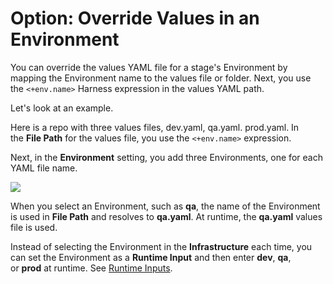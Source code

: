 # Option: Override Values in an Environment

You can override the values YAML file for a stage's Environment by mapping the Environment name to the values file or folder. Next, you use the `<+env.name>` Harness expression in the values YAML path.

Let's look at an example.

Here is a repo with three values files, dev.yaml, qa.yaml. prod.yaml. In the **File Path** for the values file, you use the `<+env.name>` expression. 

Next, in the **Environment** setting, you add three Environments, one for each YAML file name.

![](./static/add-and-override-values-yaml-files-36.png)

When you select an Environment, such as **qa**, the name of the Environment is used in **File Path** and resolves to **qa.yaml**. At runtime, the **qa.yaml** values file is used.

Instead of selecting the Environment in the **Infrastructure** each time, you can set the Environment as a **Runtime Input** and then enter **dev**, **qa**, or **prod** at runtime. See [Runtime Inputs](../../../platform/20_References/runtime-inputs.md).
